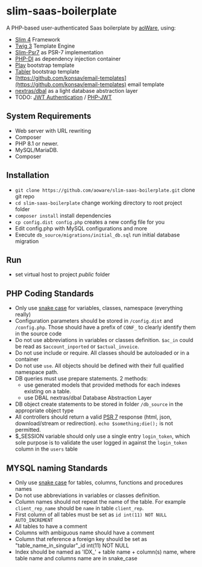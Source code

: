 # slim-saas-boilerplate
A PHP-based user-authenticated Saas boilerplate by [aoWare](https://www.aoware.co.uk/), using:
* [Slim 4](https://www.slimframework.com/docs/) Framework
* [Twig 3](https://twig.symfony.com) Template Engine
* [Slim-Psr7](https://github.com/slimphp/Slim-Psr7) as PSR-7 implementation
* [PHP-DI](http://php-di.org) as dependency injection container
* [Play](https://github.com/uideck/play-bootstrap) bootstrap template
* [Tabler](https://github.com/tabler/tabler) bootstrap template
* [https://github.com/konsav/email-templates](https://github.com/konsav/email-templates) email template
* [nextras/dbal](https://packagist.org/packages/nextras/dbal) as a light database abstraction layer
* TODO: [JWT Authentication](https://github.com/tuupola/slim-jwt-auth) / [PHP-JWT](https://github.com/firebase/php-jwt)

## System Requirements

* Web server with URL rewriting
* Composer
* PHP 8.1 or newer.
* MySQL/MariaDB.
* Composer

## Installation
* `git clone https://github.com/aoware/slim-saas-boilerplate.git` clone git repo
* `cd slim-saas-boilerplate` change working directory to root project folder
* `composer install` install dependencies
* `cp config.dist config.php` creates a new config file for you
* Edit config.php with MySQL configurations and more
* Execute `db_source/migrations/initial_db.sql` run initial database migration

## Run
* set virtual host to project *public* folder

## PHP Coding Standards
* Only use [snake case](https://en.wikipedia.org/wiki/Snake_case) for variables, classes, namespace (everything really)
* Configuration parameters should be stored in `/config.dist` and `/config.php`. Those should have a prefix of `CONF_` to clearly identify them in the source code
* Do not use abbreviations in variables or classes definition. `$ac_in` could be read as `$account_inported` or `$actual_invoice`.
* Do not use include or require. All classes should be autoloaded or in a container
* Do not use `use`. All objects should be defined with their full qualified namespace path.
* DB queries must use prepare statements. 2 methods:
    * use generated models that provided methods for each indexes existing on a table.
    * use DBAL nextras/dbal Database Abstraction Layer
* DB object create statements to be stored in folder `/db_source` in the appropriate object type
* All controllers should return a valid [PSR 7](https://www.php-fig.org/psr/psr-7) response (html, json, download/stream or redirection). `echo $something;die();` is not permitted.
* $_SESSION variable should only use a single entry `login_token`, which sole purpose is to validate the user logged in against the `login_token` column in the `users` table

## MYSQL naming Standards
* Only use [snake case](https://en.wikipedia.org/wiki/Snake_case) for tables, columns, functions and procedures names
* Do not use abbreviations in variables or classes definition.
* Column names should not repeat the name of the table. For example `client_rep_name` should be `name` in table `client_rep`.
* First column of all tables must be set as `id int(11) NOT NULL AUTO_INCREMENT`
* All tables to have a comment
* Columns with ambiguous name should have a comment
* Column that reference a foreign key should be set as "table_name_in_singular"_id int(11) NOT NULL
* Index should be named as 'IDX_' + table name + column(s) name, where table name and columns name are in snake_case
